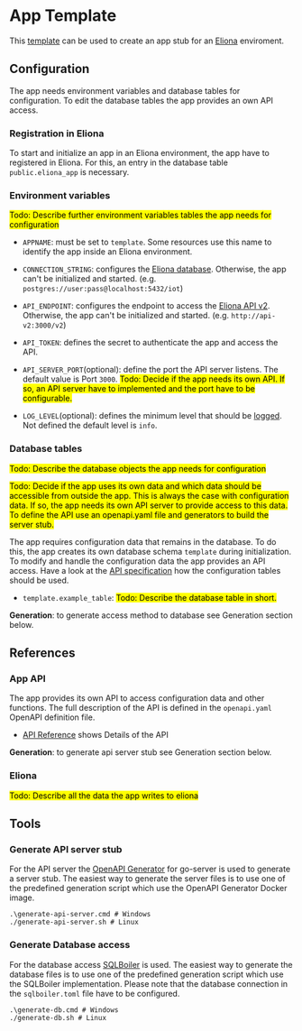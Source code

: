 # App Template
This [template](https://docs.github.com/en/repositories/creating-and-managing-repositories/creating-a-repository-from-a-template) can be used to create an app stub for an [Eliona](https://www.eliona.io/) enviroment.


## Configuration

The app needs environment variables and database tables for configuration. To edit the database tables the app provides an own API access.


### Registration in Eliona ###

To start and initialize an app in an Eliona environment, the app have to registered in Eliona. For this, an entry in the database table `public.eliona_app` is necessary.


### Environment variables

<mark>Todo: Describe further environment variables tables the app needs for configuration</mark>


- `APPNAME`: must be set to `template`. Some resources use this name to identify the app inside an Eliona environment.

- `CONNECTION_STRING`: configures the [Eliona database](https://github.com/eliona-smart-building-assistant/go-eliona/tree/main/db). Otherwise, the app can't be initialized and started. (e.g. `postgres://user:pass@localhost:5432/iot`)

- `API_ENDPOINT`:  configures the endpoint to access the [Eliona API v2](https://github.com/eliona-smart-building-assistant/eliona-api). Otherwise, the app can't be initialized and started. (e.g. `http://api-v2:3000/v2`)

- `API_TOKEN`: defines the secret to authenticate the app and access the API. 

- `API_SERVER_PORT`(optional): define the port the API server listens. The default value is Port `3000`. <mark>Todo: Decide if the app needs its own API. If so, an API server have to implemented and the port have to be configurable.</mark>

- `LOG_LEVEL`(optional): defines the minimum level that should be [logged](https://github.com/eliona-smart-building-assistant/go-utils/blob/main/log/README.md). Not defined the default level is `info`.

### Database tables ###

<mark>Todo: Describe the database objects the app needs for configuration</mark>

<mark>Todo: Decide if the app uses its own data and which data should be accessible from outside the app. This is always the case with configuration data. If so, the app needs its own API server to provide access to this data. To define the API use an openapi.yaml file and generators to build the server stub.</mark>

The app requires configuration data that remains in the database. To do this, the app creates its own database schema `template` during initialization. To modify and handle the configuration data the app provides an API access. Have a look at the [API specification](https://eliona-smart-building-assistant.github.io/open-api-docs/?https://raw.githubusercontent.com/eliona-smart-building-assistant/app-template/develop/openapi.yaml) how the configuration tables should be used.

- `template.example_table`: <mark>Todo: Describe the database table in short.</mark>

**Generation**: to generate access method to database see Generation section below.


## References

### App API ###

The app provides its own API to access configuration data and other functions. The full description of the API is defined in the `openapi.yaml` OpenAPI definition file.

- [API Reference](https://eliona-smart-building-assistant.github.io/open-api-docs/?https://raw.githubusercontent.com/eliona-smart-building-assistant/app-template/develop/openapi.yaml) shows Details of the API

**Generation**: to generate api server stub see Generation section below.


### Eliona ###

<mark>Todo: Describe all the data the app writes to eliona</mark>


## Tools

### Generate API server stub ###

For the API server the [OpenAPI Generator](https://openapi-generator.tech/docs/generators/openapi-yaml) for go-server is used to generate a server stub. The easiest way to generate the server files is to use one of the predefined generation script which use the OpenAPI Generator Docker image.

```
.\generate-api-server.cmd # Windows
./generate-api-server.sh # Linux
```

### Generate Database access ###

For the database access [SQLBoiler](https://github.com/volatiletech/sqlboiler) is used. The easiest way to generate the database files is to use one of the predefined generation script which use the SQLBoiler implementation. Please note that the database connection in the `sqlboiler.toml` file have to be configured.

```
.\generate-db.cmd # Windows
./generate-db.sh # Linux
```


